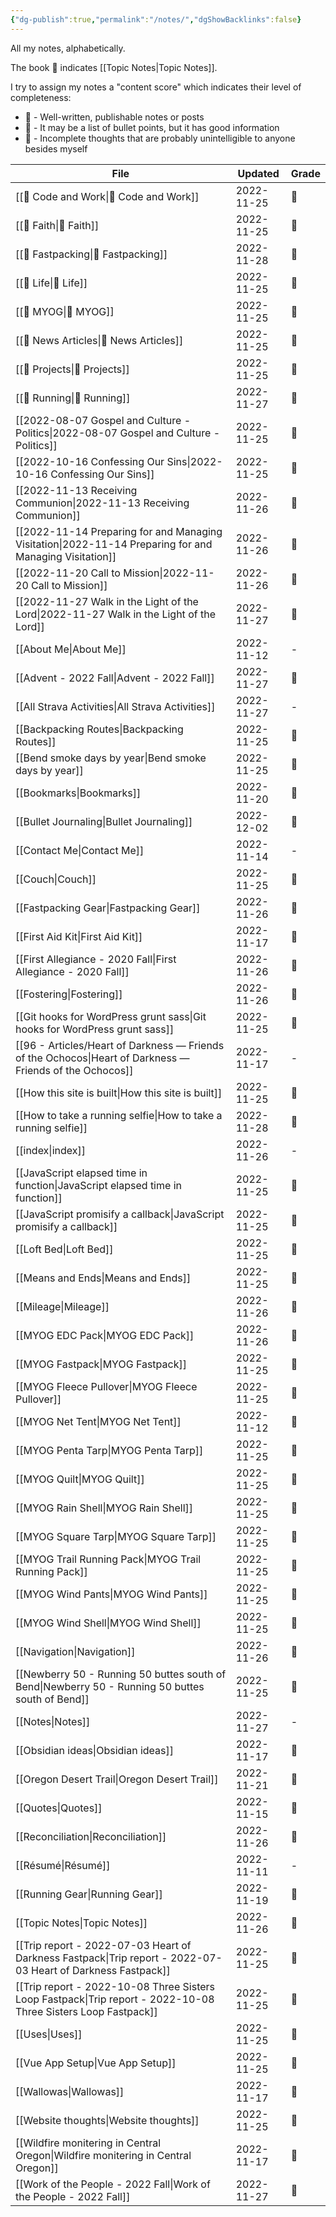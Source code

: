 ```yaml
---
{"dg-publish":true,"permalink":"/notes/","dgShowBacklinks":false}
---
```



All my notes, alphabetically.

The book 📘 indicates [[Topic Notes\|Topic Notes]].

I try to assign my notes a "content score" which indicates their level of completeness:

-   🥇 - Well-written, publishable notes or posts
-   🥈 - It may be a list of bullet points, but it has good information
-   🥉 - Incomplete thoughts that are probably unintelligible to anyone besides myself

| File                                                                                                              | Updated    | Grade |
| ----------------------------------------------------------------------------------------------------------------- | ---------- | ----- |
| [[📘 Code and Work\|📘 Code and Work]]                                                                         | 2022-11-25 | 🥉    |
| [[📘 Faith\|📘 Faith]]                                                                                         | 2022-11-25 | 🥈    |
| [[📘 Fastpacking\|📘 Fastpacking]]                                                                             | 2022-11-28 | 🥇    |
| [[📘 Life\|📘 Life]]                                                                                           | 2022-11-25 | 🥉    |
| [[📘 MYOG\|📘 MYOG]]                                                                                           | 2022-11-25 | 🥉    |
| [[📘 News Articles\|📘 News Articles]]                                                                         | 2022-11-25 | 🥈    |
| [[📘 Projects\|📘 Projects]]                                                                                   | 2022-11-25 | 🥉    |
| [[📘 Running\|📘 Running]]                                                                                     | 2022-11-27 | 🥈    |
| [[2022-08-07 Gospel and Culture - Politics\|2022-08-07 Gospel and Culture - Politics]]                         | 2022-11-25 | 🥈    |
| [[2022-10-16 Confessing Our Sins\|2022-10-16 Confessing Our Sins]]                                             | 2022-11-25 | 🥉    |
| [[2022-11-13 Receiving Communion\|2022-11-13 Receiving Communion]]                                             | 2022-11-26 | 🥈    |
| [[2022-11-14 Preparing for and Managing Visitation\|2022-11-14 Preparing for and Managing Visitation]]         | 2022-11-26 | 🥈    |
| [[2022-11-20 Call to Mission\|2022-11-20 Call to Mission]]                                                     | 2022-11-26 | 🥈    |
| [[2022-11-27 Walk in the Light of the Lord\|2022-11-27 Walk in the Light of the Lord]]                         | 2022-11-27 | 🥉    |
| [[About Me\|About Me]]                                                                                         | 2022-11-12 | \-    |
| [[Advent - 2022 Fall\|Advent - 2022 Fall]]                                                                     | 2022-11-27 | 🥉    |
| [[All Strava Activities\|All Strava Activities]]                                                               | 2022-11-27 | \-    |
| [[Backpacking Routes\|Backpacking Routes]]                                                                     | 2022-11-25 | 🥈    |
| [[Bend smoke days by year\|Bend smoke days by year]]                                                           | 2022-11-25 | 🥈    |
| [[Bookmarks\|Bookmarks]]                                                                                       | 2022-11-20 | 🥉    |
| [[Bullet Journaling\|Bullet Journaling]]                                                                       | 2022-12-02 | 🥈    |
| [[Contact Me\|Contact Me]]                                                                                     | 2022-11-14 | \-    |
| [[Couch\|Couch]]                                                                                               | 2022-11-25 | 🥉    |
| [[Fastpacking Gear\|Fastpacking Gear]]                                                                         | 2022-11-26 | 🥈    |
| [[First Aid Kit\|First Aid Kit]]                                                                               | 2022-11-17 | 🥈    |
| [[First Allegiance - 2020 Fall\|First Allegiance - 2020 Fall]]                                                 | 2022-11-26 | 🥈    |
| [[Fostering\|Fostering]]                                                                                       | 2022-11-26 | 🥉    |
| [[Git hooks for WordPress grunt sass\|Git hooks for WordPress grunt sass]]                                     | 2022-11-25 | 🥈    |
| [[96 - Articles/Heart of Darkness — Friends of the Ochocos\|Heart of Darkness — Friends of the Ochocos]]       | 2022-11-17 | \-    |
| [[How this site is built\|How this site is built]]                                                             | 2022-11-25 | 🥇    |
| [[How to take a running selfie\|How to take a running selfie]]                                                 | 2022-11-28 | 🥉    |
| [[index\|index]]                                                                                               | 2022-11-26 | \-    |
| [[JavaScript elapsed time in function\|JavaScript elapsed time in function]]                                   | 2022-11-25 | 🥈    |
| [[JavaScript promisify a callback\|JavaScript promisify a callback]]                                           | 2022-11-25 | 🥈    |
| [[Loft Bed\|Loft Bed]]                                                                                         | 2022-11-25 | 🥉    |
| [[Means and Ends\|Means and Ends]]                                                                             | 2022-11-25 | 🥈    |
| [[Mileage\|Mileage]]                                                                                           | 2022-11-26 | 🥉    |
| [[MYOG EDC Pack\|MYOG EDC Pack]]                                                                               | 2022-11-26 | 🥈    |
| [[MYOG Fastpack\|MYOG Fastpack]]                                                                               | 2022-11-25 | 🥈    |
| [[MYOG Fleece Pullover\|MYOG Fleece Pullover]]                                                                 | 2022-11-25 | 🥉    |
| [[MYOG Net Tent\|MYOG Net Tent]]                                                                               | 2022-11-12 | 🥉    |
| [[MYOG Penta Tarp\|MYOG Penta Tarp]]                                                                           | 2022-11-25 | 🥈    |
| [[MYOG Quilt\|MYOG Quilt]]                                                                                     | 2022-11-25 | 🥈    |
| [[MYOG Rain Shell\|MYOG Rain Shell]]                                                                           | 2022-11-25 | 🥉    |
| [[MYOG Square Tarp\|MYOG Square Tarp]]                                                                         | 2022-11-25 | 🥉    |
| [[MYOG Trail Running Pack\|MYOG Trail Running Pack]]                                                           | 2022-11-25 | 🥉    |
| [[MYOG Wind Pants\|MYOG Wind Pants]]                                                                           | 2022-11-25 | 🥇    |
| [[MYOG Wind Shell\|MYOG Wind Shell]]                                                                           | 2022-11-25 | 🥉    |
| [[Navigation\|Navigation]]                                                                                     | 2022-11-26 | 🥈    |
| [[Newberry 50 - Running 50 buttes south of Bend\|Newberry 50 - Running 50 buttes south of Bend]]               | 2022-11-25 | 🥇    |
| [[Notes\|Notes]]                                                                                               | 2022-11-27 | \-    |
| [[Obsidian ideas\|Obsidian ideas]]                                                                             | 2022-11-17 | 🥉    |
| [[Oregon Desert Trail\|Oregon Desert Trail]]                                                                   | 2022-11-21 | 🥉    |
| [[Quotes\|Quotes]]                                                                                             | 2022-11-15 | 🥉    |
| [[Reconciliation\|Reconciliation]]                                                                             | 2022-11-26 | 🥈    |
| [[Résumé\|Résumé]]                                                                                             | 2022-11-11 | \-    |
| [[Running Gear\|Running Gear]]                                                                                 | 2022-11-19 | 🥇    |
| [[Topic Notes\|Topic Notes]]                                                                                   | 2022-11-26 | 🥈    |
| [[Trip report - 2022-07-03 Heart of Darkness Fastpack\|Trip report - 2022-07-03 Heart of Darkness Fastpack]]   | 2022-11-25 | 🥇    |
| [[Trip report - 2022-10-08 Three Sisters Loop Fastpack\|Trip report - 2022-10-08 Three Sisters Loop Fastpack]] | 2022-11-25 | 🥇    |
| [[Uses\|Uses]]                                                                                                 | 2022-11-25 | 🥇    |
| [[Vue App Setup\|Vue App Setup]]                                                                               | 2022-11-25 | 🥈    |
| [[Wallowas\|Wallowas]]                                                                                         | 2022-11-17 | 🥉    |
| [[Website thoughts\|Website thoughts]]                                                                         | 2022-11-25 | 🥈    |
| [[Wildfire monitering in Central Oregon\|Wildfire monitering in Central Oregon]]                               | 2022-11-17 | 🥇    |
| [[Work of the People - 2022 Fall\|Work of the People - 2022 Fall]]                                             | 2022-11-27 | 🥉    |
